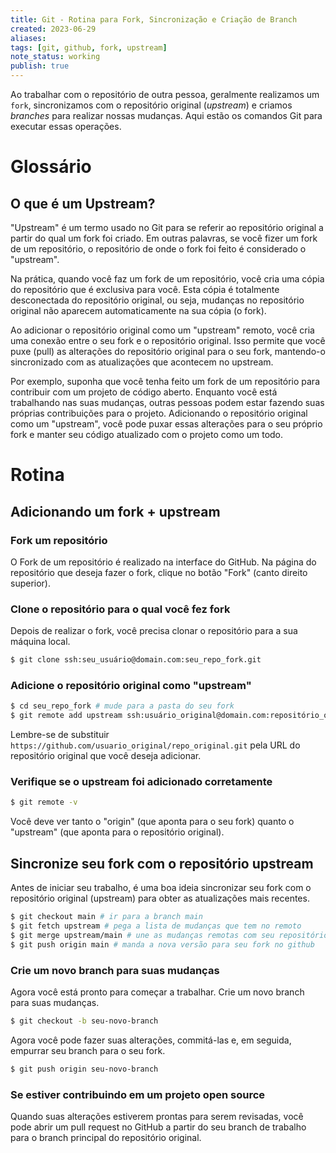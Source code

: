 ```yaml
---
title: Git - Rotina para Fork, Sincronização e Criação de Branch
created: 2023-06-29
aliases: 
tags: [git, github, fork, upstream]
note_status: working
publish: true
---
```

Ao trabalhar com o repositório de outra pessoa, geralmente realizamos um `fork`, sincronizamos com o repositório original (*upstream*) e criamos *branches* para realizar nossas mudanças. Aqui estão os comandos Git para executar essas operações.

# Glossário

## O que é um Upstream?

"Upstream" é um termo usado no Git para se referir ao repositório original a partir do qual um fork foi criado. Em outras palavras, se você fizer um fork de um repositório, o repositório de onde o fork foi feito é considerado o "upstream".

Na prática, quando você faz um fork de um repositório, você cria uma cópia do repositório que é exclusiva para você. Esta cópia é totalmente desconectada do repositório original, ou seja, mudanças no repositório original não aparecem automaticamente na sua cópia (o fork).

Ao adicionar o repositório original como um "upstream" remoto, você cria uma conexão entre o seu fork e o repositório original. Isso permite que você puxe (pull) as alterações do repositório original para o seu fork, mantendo-o sincronizado com as atualizações que acontecem no upstream.

Por exemplo, suponha que você tenha feito um fork de um repositório para contribuir com um projeto de código aberto. Enquanto você está trabalhando nas suas mudanças, outras pessoas podem estar fazendo suas próprias contribuições para o projeto. Adicionando o repositório original como um "upstream", você pode puxar essas alterações para o seu próprio fork e manter seu código atualizado com o projeto como um todo.

# Rotina

## Adicionando um fork + upstream

### Fork um repositório

O Fork de um repositório é realizado na interface do GitHub. Na página do repositório que deseja fazer o fork, clique no botão "Fork" (canto direito superior).

### Clone o repositório para o qual você fez fork

Depois de realizar o fork, você precisa clonar o repositório para a sua máquina local.

```bash
$ git clone ssh:seu_usuário@domain.com:seu_repo_fork.git
```

### Adicione o repositório original como "upstream"

```bash
$ cd seu_repo_fork # mude para a pasta do seu fork
$ git remote add upstream ssh:usuário_original@domain.com:repositório_original.git
```

Lembre-se de substituir `https://github.com/usuario_original/repo_original.git` pela URL do repositório original que você deseja adicionar.

### Verifique se o upstream foi adicionado corretamente

```bash
$ git remote -v
```

Você deve ver tanto o "origin" (que aponta para o seu fork) quanto o "upstream" (que aponta para o repositório original).

## Sincronize seu fork com o repositório upstream

Antes de iniciar seu trabalho, é uma boa ideia sincronizar seu fork com o repositório original (upstream) para obter as atualizações mais recentes.

```bash
$ git checkout main # ir para a branch main
$ git fetch upstream # pega a lista de mudanças que tem no remoto
$ git merge upstream/main # une as mudanças remotas com seu repositório local
$ git push origin main # manda a nova versão para seu fork no github
```

### Crie um novo branch para suas mudanças

Agora você está pronto para começar a trabalhar. Crie um novo branch para suas mudanças.

```bash
$ git checkout -b seu-novo-branch
```

Agora você pode fazer suas alterações, commitá-las e, em seguida, empurrar seu branch para o seu fork.

```bash
$ git push origin seu-novo-branch
```

### Se estiver contribuindo em um projeto open source

Quando suas alterações estiverem prontas para serem revisadas, você pode abrir um pull request no GitHub a partir do seu branch de trabalho para o branch principal do repositório original.